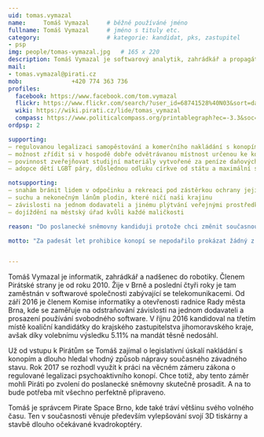 ```yaml
---
uid: tomas.vymazal
name:     Tomáš Vymazal  	# běžně používáné jméno
fullname: Tomáš Vymazal  	# jméno s tituly etc.
category:                 	# kategorie: kandidat, pks, zastupitel
- psp
img: people/tomas-vymazal.jpg   # 165 x 220
description: Tomáš Vymazal je softwarový analytik, zahrádkář a propagátor 3D tisku          	# kratký popis, max 160 znaků
mail:
- tomas.vymazal@pirati.cz
mob:			  +420 774 363 736
profiles:
  facebook: https://www.facebook.com/tom.vymazal
  flickr: https://www.flickr.com/search/?user_id=68741528%40N03&sort=date-taken-desc&view_all=1&text=tom%C3%A1%C5%A1%20vymazal
  wiki: https://wiki.pirati.cz/lide/tomas_vymazal
  compass: https://www.politicalcompass.org/printablegraph?ec=-3.3&soc=-7.4
ordpsp: 2

supporting:
– regulovanou legalizaci samopěstování a komerčního nakládání s konopím pro dospělé občany ČR
– možnost zřídit si v hospodě dobře odvětrávanou místnost určenou ke kouření
– povinnost zveřejňovat studijní materiály vytvořené za peníze daňových poplatníků
– adopce dětí LGBT páry, důslednou odluku církve od státu a maximální svobodu slova

notsupporting:
– snahám bránit lidem v odpočinku a rekreaci pod zástěrkou ochrany jejich zdraví
– suchu a nekonečným lánům plodin, které ničí naši krajinu
– závislosti na jednom dodavateli a jinému plýtvání veřejnými prostředky
– dojíždění na městský úřad kvůli každé maličkosti

reason: "Do poslanecké sněmovny kandiduji protože chci změnit současnou represivní drogovou politiku tak, aby řešila skutečné problémy, chci pomoci vybudovat přívětivou elektronickou státní správu, abychom s ní mohli komunikovat z pohodlí domova, chci zabránit devastaci české krajiny současným systémem zemědělských dotací a trvám na tom, že dílo, které bylo vytvořeno pro stát nebo státním zaměstnancem, má být veřejné."

motto: "Za padesát let prohibice konopí se nepodařilo prokázat žádný z argumentů, které k jejímu zavedení vedly. Od začátku za ní stálo jen pokrytectví a osobní zájem zainteresovaných podnikavých jedinců. Chci to napravit, chci regulovanou legalizaci pěstování a komerčního nakládání s konopím."


---
```


Tomáš Vymazal je informatik, zahrádkář a nadšenec do robotiky. Členem Pirátské strany je od roku 2010. Žije v Brně a poslední čtyři roky je tam zaměstnán v softwarové společnosti zabývající se telekomunikacemi. Od září 2016 je členem Komise informatiky a otevřenosti radnice Rady města Brna, kde se zaměřuje na odstraňování závislosti na jednom dodavateli a prosazení používání svobodného software. V říjnu 2016 kandidoval na třetím místě koaliční kandidátky do krajského zastupitelstva jihomoravského kraje, avšak díky volebnímu výsledku 5.11% na mandát těsně nedosáhl.

Už od vstupu k Pirátům se Tomáš zajímal o legislativní úskalí nakládání s konopím a dlouho hledal vhodný způsob nápravy současného závadného stavu. Rok 2017 se rozhodl využít k práci na věcném zámeru zákona o regulované legalizaci psychoaktivního konopí. Chce totiž, aby tento záměr mohli Piráti po zvolení do poslanecké sněmovny skutečně prosadit. A na to bude potřeba mít všechno perfektně připraveno.

Tomáš je správcem Pirate Space Brno, kde také tráví většinu svého volného času. Ten v současnosti věnuje především vylepšování svojí 3D tiskárny a stavbě dlouho očekávané kvadrokoptéry.
